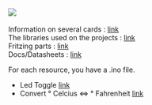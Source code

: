 ![](http://www.arduino.cc/arduino_logo.png)  
---

Information on several cards : [link](https://github.com/NicoDupont/Arduino-Projects/blob/master/Resources/Board)  
The libraries used on the projects : [link](https://github.com/NicoDupont/Arduino-Projects/blob/master/Resources/Library)  
Fritzing parts : [link](https://github.com/NicoDupont/Arduino-Projects/blob/master/Resources/Fritzing)  
Docs/Datasheets : [link](https://github.com/NicoDupont/Arduino-Projects/blob/master/Resources/Datasheet)  

For each resource, you have a .ino file.

- Led Toggle [link](https://github.com/NicoDupont/Arduino-Projects/blob/master/Resources/Toggle_led.ino)  
- Convert ° Celcius <=> ° Fahrenheit [link](https://github.com/NicoDupont/Arduino-Projects/blob/master/Resources/convert_celcius_fahrenheit.ino)
